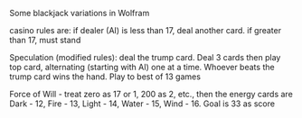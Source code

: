 Some blackjack variations in Wolfram

casino rules are: if dealer (AI) is less than 17, deal another card. if greater than 17, must stand

Speculation (modified rules): deal the trump card. Deal 3 cards then play top card, alternating (starting with AI) one at a time. Whoever beats the trump card wins the hand. Play to best of 13 games

Force of Will - treat zero as 17 or 1, 200 as 2, etc.,  then the energy cards are Dark - 12, Fire - 13, Light - 14, Water - 15, Wind - 16. Goal is 33 as score
